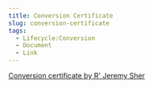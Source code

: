 ```yaml
---
title: Conversion Certificate
slug: conversion-certificate
tags:
  - Lifecycle:Conversion
  - Document
  - Link
---
```

[Conversion certificate by R' Jeremy Sher](https://docs.google.com/document/d/1qzw0QH_RGCJ-IW85nkQDZgzN3Xg2d9T0vAZCEc92stE/edit?usp=sharing)
